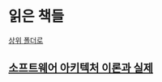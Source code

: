 # 읽은 책들

[상위 폴더로](../index.md)

## [소프트웨어 아키텍처 이론과 실제](software_architecutre_in_paractice_3rd/index.md)